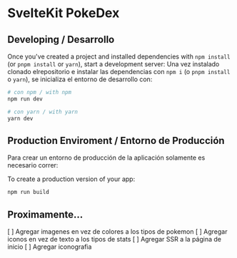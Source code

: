 # SvelteKit PokeDex

## Developing / Desarrollo

Once you've created a project and installed dependencies with `npm install` (or `pnpm install` or `yarn`), start a development server:
Una vez instalado clonado elrepositorio e instalar las dependencias con `npm i` (o `pnpm install` o `yarn`), se inicializa el entorno de desarrollo con:

```bash
# con npm / with npm
npm run dev

# con yarn / with yarn
yarn dev
```

## Production Enviroment / Entorno de Producción

Para crear un entorno de producción de la aplicación solamente es necesario correr:

To create a production version of your app:

```bash
npm run build

```

## Proximamente...

[ ] Agregar imagenes en vez de colores a los tipos de pokemon
[ ] Agregar iconos en vez de texto a los tipos de stats
[ ] Agregar SSR a la página de inicio
[ ] Agregar iconografia
